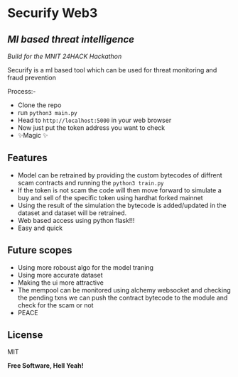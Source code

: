 # Securify Web3
## _Ml based threat intelligence_
_Build for the MNIT 24HACK Hackathon_

Securify is a ml based tool which can be used for threat monitoring and fraud prevention

Process:-
- Clone the repo
- run `python3 main.py`
- Head to `http://localhost:5000` in your web browser
- Now just put the token address you want to check
- ✨Magic ✨

## Features

- Model can be retrained by providing the custom bytecodes of diffrent scam contracts and running the `python3 train.py`
- If the token is not scam the code will then move forward to simulate a buy and sell of the specific token using hardhat forked mainnet
- Using the result of the simulation the bytecode is added/updated in the dataset and dataset will be retrained.
-  Web based access using python flask!!!
- Easy and quick

## Future scopes

- Using more roboust algo for the model traning 
- Using more accurate dataset
- Making the ui more attractive
- The mempool can be monitored using alchemy websocket and checking the pending txns we can push the contract bytecode to the module and check for the scam or not
- PEACE


## License

MIT

**Free Software, Hell Yeah!**

